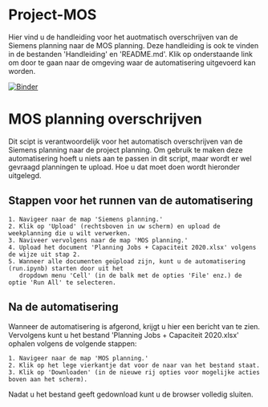 # Project-MOS
Hier vind u de handleiding voor het auotmatisch overschrijven van de Siemens planning naar de MOS planning. Deze handleiding is ook te vinden in de bestanden 'Handleiding' en 'README.md'.
Klik op onderstaande link om door te gaan naar de omgeving waar de automatisering uitgevoerd kan worden.

[![Binder](https://mybinder.org/badge_logo.svg)](https://mybinder.org/v2/gh/cwend-iam/MOS/main)

# MOS planning overschrijven
Dit scipt is verantwoordelijk voor het automatisch overschrijven van de Siemens planning naar de project planning. Om gebruik te maken deze automatisering hoeft u niets aan te passen in dit script, maar wordt er wel gevraagd planningen te upload. Hoe u dat moet doen wordt hieronder uitgelegd. 

## Stappen voor het runnen van de automatisering
    1. Navigeer naar de map 'Siemens planning.'
    2. Klik op 'Upload' (rechtsboven in uw scherm) en upload de weekplanning die u wilt verwerken.
    3. Naviveer vervolgens naar de map 'MOS planning.'
    4. Upload het document 'Planning Jobs + Capaciteit 2020.xlsx' volgens de wijze uit stap 2.
    5. Wanneer alle documenten geüpload zijn, kunt u de automatisering (run.ipynb) starten door uit het 
       dropdown menu 'Cell' (in de balk met de opties 'File' enz.) de optie 'Run All' te selecteren. 

## Na de automatisering
Wanneer de automatisering is afgerond, krijgt u hier een bericht van te zien. Vervolgens kunt u het bestand 'Planning Jobs + Capaciteit 2020.xlsx' ophalen volgens de volgende stappen:

    1. Navigeer naar de map 'MOS planning.'
    2. Klik op het lege vierkantje dat voor de naar van het bestand staat.
    3. Klik op 'Downloaden' (in de nieuwe rij opties voor mogelijke acties boven aan het scherm).

Nadat u het bestand geeft gedownload kunt u de browser volledig sluiten.
